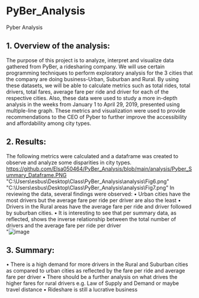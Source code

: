 # PyBer_Analysis
Pyber Analysis 
## 1. Overview of the analysis:
The purpose of this project is to analyze, interpret and visualize data gathered from PyBer, a ridesharing company. We will use certain programming techniques to perform exploratory analysis for the 3 cities that the company are doing business-Urban, Suburban and Rural. By using these datasets, we will be able to calculate metrics such as total rides, total drivers, total fares, average fare per ride and driver for each of the respective cities. Also, these data were used to study a more in-depth analysis in the weeks from January 1 to April 29, 2019, presented using multiple-line graph. These metrics and visualization were used to provide recommendations to the CEO of Pyber to further improve the accessibility and affordability among city types.
## 2. Results:
The following metrics were calculated and a dataframe was created to observe and analyze some disparities in city types.
https://github.com/Elsa050464/PyBer_Analysis/blob/main/analysis/Pyber_Summary_Dataframe.PNG
"C:\Users\esbus\Desktop\Class\PyBer_Analysis\analysis\Fig6.png"
"C:\Users\esbus\Desktop\Class\PyBer_Analysis\analysis\Fig7.png"
In reviewing the data, several findings were observed: 
•	Urban cities have the most drivers but the average fare per ride per driver are also the least
•	Drivers in the Rural areas have the average fare per ride and driver followed by suburban cities. 
•	It is interesting to see that per summary data, as reflected, shows the inverse relationship between the total number of drivers and the average fare per ride per driver  
"![image](https://user-images.githubusercontent.com/93121665/147894926-5f686dd4-26b3-41e8-951e-f21caed74a9c.png)
## 3. Summary:
 •	There is a high demand for more drivers in the Rural and Suburban cities as compared to urban cities as reflected by the fare per ride and average fare per driver 
 •	There should be a further analysis on what drives the higher fares for rural drivers e.g. Law of Supply and Demand or maybe travel distance 
 •	Rideshare is still a lucrative business 
